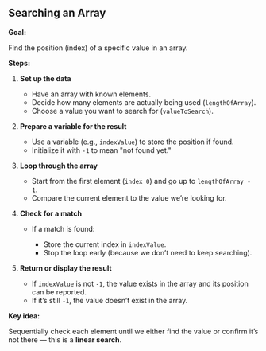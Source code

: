 ## Searching an Array

**Goal:**

Find the position (index) of a specific value in an array.

**Steps:**

1. **Set up the data**

   * Have an array with known elements.
   * Decide how many elements are actually being used (`lengthOfArray`).
   * Choose a value you want to search for (`valueToSearch`).

2. **Prepare a variable for the result**

   * Use a variable (e.g., `indexValue`) to store the position if found.
   * Initialize it with `-1` to mean "not found yet."

3. **Loop through the array**

   * Start from the first element (`index 0`) and go up to `lengthOfArray - 1`.
   * Compare the current element to the value we’re looking for.

4. **Check for a match**

   * If a match is found:

     * Store the current index in `indexValue`.
     * Stop the loop early (because we don’t need to keep searching).

5. **Return or display the result**

   * If `indexValue` is not `-1`, the value exists in the array and its position can be reported.
   * If it’s still `-1`, the value doesn’t exist in the array.

**Key idea:**

Sequentially check each element until we either find the value or confirm it’s not there — this is a **linear search**.
